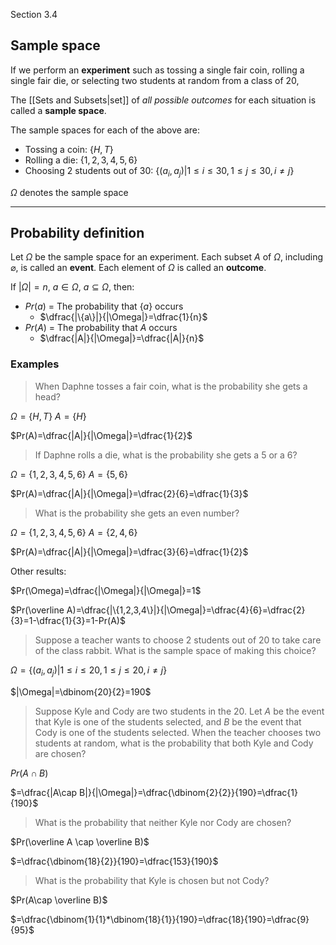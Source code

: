 Section 3.4

## Sample space

If we perform an **experiment** such as tossing a single fair coin, rolling a single fair die, or selecting two students at random from a class of 20, 

The [[Sets and Subsets|set]] of *all possible outcomes* for each situation is called a **sample space**.

The sample spaces for each of the above are:
- Tossing a coin: $\{H,T\}$
- Rolling a die: $\{1,2,3,4,5,6\}$
- Choosing 2 students out of 30: $\{(a_i,a_j)|1\leq i \leq 30, 1 \leq j \leq 30, i \neq j \}$

$\Omega$  denotes the sample space

---
## Probability definition

Let $\Omega$ be the sample space for an experiment. Each subset $A$ of $\Omega$, including $\varnothing$, is called an **event**. Each element of $\Omega$ is called an **outcome**.

If $|\Omega|=n$,  $a\in \Omega$,  $a\subseteq \Omega$, then:
- $Pr(a)$  = The probability that $\{a\}$ occurs
	- $\dfrac{|\{a\}|}{|\Omega|}=\dfrac{1}{n}$
- $Pr(A)$  = The probability that $A$ occurs
	- $\dfrac{|A|}{|\Omega|}=\dfrac{|A|}{n}$

### Examples

> When Daphne tosses a fair coin, what is the probability she gets a head?

$\Omega = \{H,T\}$
$A=\{H\}$

$Pr(A)=\dfrac{|A|}{|\Omega|}=\dfrac{1}{2}$



> If Daphne rolls a die, what is the probability she gets a 5 or a 6?

$\Omega = \{1,2,3,4,5,6\}$
$A=\{5,6\}$

$Pr(A)=\dfrac{|A|}{|\Omega|}=\dfrac{2}{6}=\dfrac{1}{3}$

> What is the probability she gets an even number?

$\Omega = \{1,2,3,4,5,6\}$
$A=\{2,4,6\}$

$Pr(A)=\dfrac{|A|}{|\Omega|}=\dfrac{3}{6}=\dfrac{1}{2}$

Other results:

$Pr(\Omega)=\dfrac{|\Omega|}{|\Omega|}=1$

$Pr(\overline A)=\dfrac{|\{1,2,3,4\}|}{|\Omega|}=\dfrac{4}{6}=\dfrac{2}{3}=1-\dfrac{1}{3}=1-Pr(A)$



> Suppose a teacher wants to choose 2 students out of 20 to take care of the class rabbit. What is the sample space of making this choice?

$\Omega=\{(a_i,a_j)|1\leq i \leq 20, 1 \leq j \leq 20, i \neq j\}$

$|\Omega|=\dbinom{20}{2}=190$

> Suppose Kyle and Cody are two students in the 20. Let $A$ be the event that Kyle is one of the students selected, and $B$ be the event that Cody is one of the students selected. When the teacher chooses two students at random, what is the probability that both Kyle and Cody are chosen?

$Pr(A\cap B)$

$=\dfrac{|A\cap B|}{|\Omega|}=\dfrac{\dbinom{2}{2}}{190}=\dfrac{1}{190}$

> What is the probability that neither Kyle nor Cody are chosen?

$Pr(\overline A \cap \overline B)$

$=\dfrac{\dbinom{18}{2}}{190}=\dfrac{153}{190}$

> What is the probability that Kyle is chosen but not Cody?

$Pr(A\cap \overline B)$

$=\dfrac{\dbinom{1}{1}*\dbinom{18}{1}}{190}=\dfrac{18}{190}=\dfrac{9}{95}$

